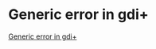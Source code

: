# Generic error in gdi+
[Generic error in gdi+](https://aiwithcloud.com/2022/09/19/generic_error_in_gdi/)